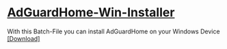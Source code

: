 # [AdGuardHome-Win-Installer](https://github.com/ZoeyVid/AdGuardHome-Win-Installer)
 With this Batch-File you can install AdGuardHome on your Windows Device
 [[Download]](https://github.com/ZoeyVid/AdGuardHome-Win-Installer/releases/latest/download/AdGuardHome.bat)
